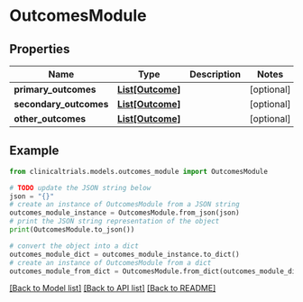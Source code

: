 # OutcomesModule


## Properties

Name | Type | Description | Notes
------------ | ------------- | ------------- | -------------
**primary_outcomes** | [**List[Outcome]**](Outcome.md) |  | [optional] 
**secondary_outcomes** | [**List[Outcome]**](Outcome.md) |  | [optional] 
**other_outcomes** | [**List[Outcome]**](Outcome.md) |  | [optional] 

## Example

```python
from clinicaltrials.models.outcomes_module import OutcomesModule

# TODO update the JSON string below
json = "{}"
# create an instance of OutcomesModule from a JSON string
outcomes_module_instance = OutcomesModule.from_json(json)
# print the JSON string representation of the object
print(OutcomesModule.to_json())

# convert the object into a dict
outcomes_module_dict = outcomes_module_instance.to_dict()
# create an instance of OutcomesModule from a dict
outcomes_module_from_dict = OutcomesModule.from_dict(outcomes_module_dict)
```
[[Back to Model list]](../README.md#documentation-for-models) [[Back to API list]](../README.md#documentation-for-api-endpoints) [[Back to README]](../README.md)


